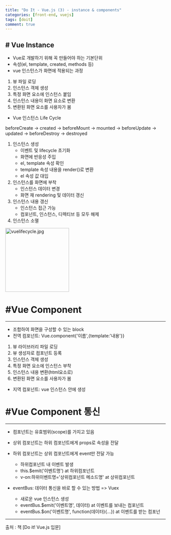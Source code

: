 ```yaml
---
title: "Do It - Vue.js (3) - instance & components"
categories: [front-end, vuejs]
tags: [doit]
comment: true
---
```


## # Vue Instance

- Vue로 개발하기 위해 꼭 만들어야 하는 기본단위
- 속성(el, template, created, methods 등)
- vue 인스턴스가 화면에 적용되는 과정

1. 뷰 파일 로딩
2. 인스턴스 객체 생성
3. 특정 화면 요소에 인스턴스 붙임
4. 인스턴스 내용이 화면 요소로 변환
5. 변환된 화면 요소를 사용자가 봄

- Vue 인스턴스 Life Cycle

beforeCreate -> created -> beforeMount -> mounted -> beforeUpdate -> updated -> beforeDestroy -> destroyed

1. 인스턴스 생성
   - 이벤트 및 lifecycle 초기화
   - 화면에 반응성 주입
   - el, template 속성 확인
   - template 속성 내용을 render()로 변환
   - el 속성 값 대입
2. 인스턴스를 화면에 부착
   - 인스턴스 데이터 변경
   - 화면 재 rendering 및 데이터 갱신
3. 인스턴스 내용 갱신
   - 인스턴스 접근 가능
   - 컴포넌트, 인스턴스, 디렉티브 등 모두 해제
4. 인스턴스 소멸

<img src="https://kr.vuejs.org/images/lifecycle.png" alt="vuelifecycle.jpg" width="200">

# #Vue Component

---

- 조합하여 화면을 구성할 수 있는 block
- 전역 컴포넌트: Vue.component{'이름',{template:'내용'}}

1. 뷰 라이브러리 파일 로딩
2. 뷰 생성자로 컴포넌트 등록
3. 인스턴스 객체 생성
4. 특정 화면 요소에 인스턴스 부착
5. 인스턴스 내용 변환(html요소로)
6. 변환된 화면 요소를 사용자가 봄

- 지역 컴포넌트: vue 인스턴스 안에 생성

# #Vue Component 통신

---

- 컴포넌트는 유효범위(scope)를 가지고 있음
- 상위 컴포넌트는 하위 컴포넌트에게 props로 속성을 전달
- 하위 컴포넌트는 상위 컴포넌트에게 event만 전달 가능

  - 하위컴포넌트 내 이벤트 발생
  - this.$emit('이벤트명') at 하위컴포넌트
  - v-on:하위이벤트명='상위컴포넌트 메소드명' at 상위컴포넌트

- eventBus: 데이터 통신을 바로 할 수 있는 방법 => Vuex

  - 새로운 vue 인스턴스 생성
  - eventBus.$emit('이벤트명', 데이터) at 이벤트를 보내는 컴포넌트
  - eventBus.$on('이벤트명', function(데이터){...}) at 이벤트를 받는 컴포넌

---

출처 : 책 [Do it! Vue.js 입문]
